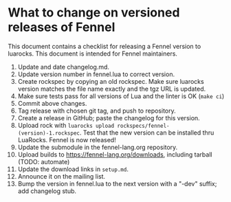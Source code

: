 # What to change on versioned releases of Fennel

This document contains a checklist for releasing a Fennel version to luarocks. This document
is intended for Fennel maintainers.

1. Update and date changelog.md.
2. Update version number in fennel.lua to correct version.
3. Create rockspec by copying an old rockspec. Make sure luarocks version
   matches the file name exactly and the tgz URL is updated.
4. Make sure tests pass for all versions of Lua and the linter is OK (`make ci`)
5. Commit above changes.
6. Tag release with chosen git tag, and push to repository.
7. Create a release in GitHub; paste the changelog for this version.
8. Upload rock with `luarocks upload rockspecs/fennel-(version)-1.rockspec`. Test that the new version can be installed thru LuaRocks. Fennel is now released!
9. Update the submodule in the fennel-lang.org repository.
10. Upload builds to https://fennel-lang.org/downloads, including tarball (TODO: automate)
11. Update the download links in `setup.md`.
12. Announce it on the mailing list.
13. Bump the version in fennel.lua to the next version with a "-dev" suffix; add changelog stub.

